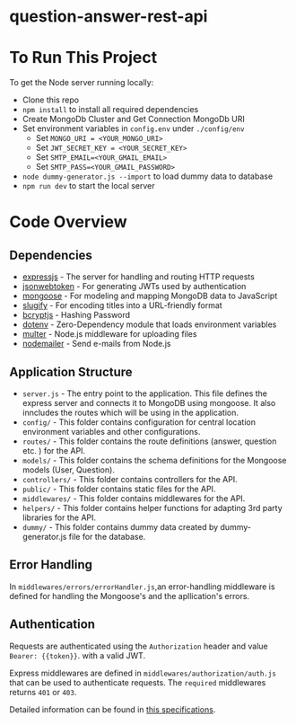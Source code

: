 # question-answer-rest-api

# To Run This Project

To get the Node server running locally:

- Clone this repo
- `npm install` to install all required dependencies
- Create MongoDb Cluster and Get Connection MongoDb URI
- Set environment variables in `config.env` under `./config/env`
  * Set `MONGO_URI = <YOUR_MONGO_URI>`
  * Set `JWT_SECRET_KEY = <YOUR_SECRET_KEY>`
  * Set `SMTP_EMAIL=<YOUR_GMAIL_EMAIL>`
  * Set `SMTP_PASS=<YOUR_GMAIL_PASSWORD>`
- `node dummy-generator.js --import` to load dummy data to database
- `npm run dev` to start the local server

# Code Overview

## Dependencies

- [expressjs](https://github.com/expressjs/express) - The server for handling and routing HTTP requests
- [jsonwebtoken](https://github.com/auth0/node-jsonwebtoken) - For generating JWTs used by authentication
- [mongoose](https://github.com/Automattic/mongoose) - For modeling and mapping MongoDB data to JavaScript 
- [slugify](https://github.com/simov/slugify) - For encoding titles into a URL-friendly format
- [bcryptjs](https://github.com/dodo/node-slug) - Hashing Password
- [dotenv](https://github.com/motdotla/dotenv) - Zero-Dependency module that loads environment variables
- [multer](https://github.com/expressjs/multer) - Node.js middleware for uploading files
- [nodemailer](https://github.com/nodemailer/nodemailer) - Send e-mails from Node.js


## Application Structure

- `server.js` - The entry point to the application. This file defines the express server and connects it to MongoDB using mongoose. It also inncludes the routes which will be using in the application.
- `config/` - This folder contains configuration for central location environment variables and other configurations.
- `routes/` - This folder contains the route definitions (answer, question etc. ) for the API.
- `models/` - This folder contains the schema definitions for the Mongoose models (User, Question).
- `controllers/` - This folder contains controllers for the API.
- `public/` - This folder contains static files for the API.
- `middlewares/` - This folder contains middlewares for the API.
- `helpers/` - This folder contains helper functions for adapting 3rd party libraries for the API.
- `dummy/` - This folder contains dummy data created by dummy-generator.js file for the database.

## Error Handling

In `middlewares/errors/errorHandler.js`,an error-handling middleware is defined for handling the Mongoose's and the apllication's errors.

## Authentication

Requests are authenticated using the `Authorization` header and value `Bearer: {{token}}`. with a valid JWT. 

Express middlewares are defined in `middlewares/authorization/auth.js` that can be used to authenticate requests. The `required` middlewares returns `401` or `403`.

Detailed information can be found in [this specifications](./question-answer-specifications.md).

